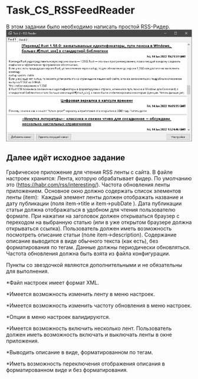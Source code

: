 # Task_CS_RSSFeedReader

В этом задании было необходимо написать простой RSS-Ридер.
![Скриншот приложения](https://raw.githubusercontent.com/K1mer/Task_CS_RSSFeedReader/main/Screen1.png)

## Далее идёт исходное задание

Графическое приложение для чтения RSS ленты с сайта.
В файле настроек хранится:
Лента, которую обрабатывает фидер. По умолчанию это (https://habr.com/rss/interesting/).
Частота обновления ленты приложением.
Основное окно должно содержать список элементов ленты (item): 
Каждый элемент ленты должен отображать название и дату публикации (поля item->title и item->pubDate ). 
Дата публикации статьи должна отображаться в удобном для чтения пользователю формате.
При нажатии на заголовок должен открываться браузер с переходом на выбранную статью (или в уже открытом браузере должна открываться ссылка).
Пользователь должен иметь возможность посмотреть описание статьи 
(поле item->description). Содержание описание выводится в виде обычного текста (как есть), без форматирования по тегам.
Данные должны периодически обновляться. Частота обновления должна быть взята из файла конфигурации.

Пункты со звездочкой являются дополнительными и не обязательны для выполнения.

  *Файл настроек имеет формат XML.
  
  *Имеется возможность изменить ленту в меню настроек.
  
  *Имеется возможность изменить частоту обновления в меню настроек.
  
  *Опции в меню настроек валидируются.
  
  *Имеется возможность включить несколько лент. Пользователь должен иметь возможность включать и выключать ленты в окне приложения.
  
  *Выводить описание в виде, форматированном по тегам.
  
  *Иметь возможность переключения отображения описания в форматированном виде и без форматирования.
